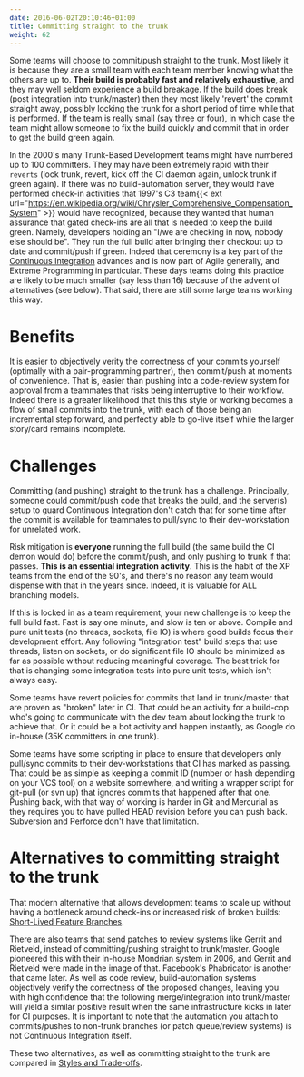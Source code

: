 ```yaml
---
date: 2016-06-02T20:10:46+01:00
title: Committing straight to the trunk	
weight: 62
---
```


Some teams will choose to commit/push straight to the trunk. Most likely it is because they are a small team with each
team member knowing what the others are up to. **Their build is probably fast and relatively exhaustive**, and they 
may well seldom experience a build breakage. If the build does break (post integration into trunk/master) then they most likely 'revert' the 
commit straight away, possibly locking the trunk for a short period of time while that is performed. If the team is 
really small (say three or four), in which case the team might allow someone to fix the build quickly and commit that 
in order to get the build green again.

In the 2000's many Trunk-Based Development teams might have numbered up to 100 committers. They may have been extremely 
rapid with their `reverts` (lock trunk, revert, kick off the CI daemon again, unlock trunk if green again). If there was no build-automation server, they would 
have performed check-in activities that 1997's C3 team{{< ext url="https://en.wikipedia.org/wiki/Chrysler_Comprehensive_Compensation_System" >}} 
would have recognized, because they wanted that human 
assurance that gated check-ins are all that is needed to keep the build green. Namely, developers holding an 
"I/we are checking in now, nobody else should be". They run the full build after bringing their checkout up to date 
and commit/push if green. Indeed that ceremony is a key part of the [Continuous Integration](/continuous-integration/) advances 
and is now part of Agile generally, and Extreme Programming in particular. These days teams doing this practice are likely 
to be much smaller (say less than 16) because of the advent of alternatives (see below). That said, there are still some large teams 
working this way.

# Benefits

It is easier to objectively verity the correctness of your commits yourself (optimally with a pair-programming partner), then commit/push at moments of convenience. That is, easier than pushing into a code-review system for approval from a teammates that risks being interruptive to their workflow. Indeed there is a greater likelihood that this this style or working becomes a flow of small commits into the trunk, with each of those being an incremental step forward, and perfectly able to go-live itself while the larger story/card remains incomplete.

# Challenges

Committing (and pushing) straight to the trunk has a challenge. Principally, someone could commit/push code that breaks the build, and the server(s) setup to guard Continuous Integration don't catch that for some time after the commit is available for teammates to pull/sync to their dev-workstation for unrelated work.

Risk mitigation is **everyone** running the full build (the same build the CI demon would do) before the commit/push, and only pushing to 
trunk if that passes. **This is an essential integration activity**. This is the habit of the XP teams from the end of the 90's, and there's 
no reason any team would dispense with that in the years since. Indeed, it is valuable for ALL branching models.

If this is locked in as a team requirement, your new challenge is to keep the full build fast. Fast is say one minute, and slow is ten or above. Compile and pure unit tests (no threads, sockets, file IO) is where good builds focus their development effort. Any following "integration test" build steps that use threads, listen on sockets, or do significant file IO should be minimized as far as possible without reducing meaningful coverage. The best trick for that is changing some integration tests into pure unit tests, which isn't always easy.

Some teams have revert policies for commits that land in trunk/master that are proven as "broken" later in CI. That could be an activity for a build-cop who's going to communicate with the dev team about locking the trunk to achieve that. Or it could be a bot activity and happen instantly, as Google do in-house (35K committers in one trunk).

Some teams have some scripting in place to ensure that developers only pull/sync commits to their dev-workstations that CI has marked as passing. That could be as simple as keeping a commit ID (number or hash depending on your VCS tool) on a website somewhere, and writing a wrapper script for git-pull (or svn up) that ignores commits that happened after that one. Pushing back, with that way of working is harder in Git and Mercurial as they requires you to have pulled HEAD revision before you can push back. Subversion and Perforce don't have that limitation.

# Alternatives to committing straight to the trunk

That modern alternative that allows development teams to scale up without having a bottleneck around check-ins or increased risk of broken builds: [Short-Lived Feature Branches](/short-lived-feature-branches/).

There are also teams that send patches to review systems like Gerrit and Rietveld, instead of committing/pushing straight to trunk/master. Google pioneered this with their in-house Mondrian system in 2006, and Gerrit and Rietveld were made in the image of that. Facebook's Phabricator is another that came later. As well as code review, build-automation systems objectively verify the correctness of the proposed changes, leaving you with high confidence that the following merge/integration into trunk/master will yield a similar positive result when the same infrastructure kicks in later for CI purposes. It is important to note that the automation you attach to commits/pushes to non-trunk branches (or patch queue/review systems) is not Continuous Integration itself.

These two alternatives, as well as committing straight to the trunk are compared in [Styles and Trade-offs](/styles/).  